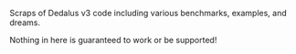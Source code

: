 Scraps of Dedalus v3 code including various benchmarks, examples, and dreams. 

Nothing in here is guaranteed to work or be supported!
